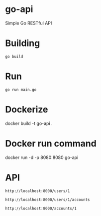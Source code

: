 # go-api
Simple Go RESTful API 

# Building
`go build`

# Run 
`go run main.go` 

# Dockerize 
docker build -t go-api .

# Docker run command 
docker run -d -p 8080:8080 go-api 

# API 
`http://localhost:8000/users/1`

`http://localhost:8000/users/1/accounts`

`http://localhost:8000/accounts/1`